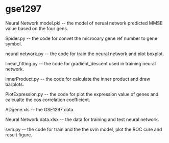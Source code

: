 # gse1297

Neural Network model.pkl -- the model of nerual network predicted MMSE value based on the four gens.

Spider.py -- the code for convet the microoary gene ref number to gene symbol.

neural network.py -- the code for train the neural network and plot boxplot.

linear_fitting.py -- the code for gradient_descent used in training neural network.

innerProduct.py -- the code for calculate the inner product and draw barplots.

PlotExpression.py -- the code for plot the expression value of genes and calcualte the cos correlation coefficient.

ADgene.xls -- the GSE1297 data.

Neural Network data.xlsx -- the data for training and test neural network.

svm.py -- the code for train and the the svm model, plot the ROC cure and result figure.

